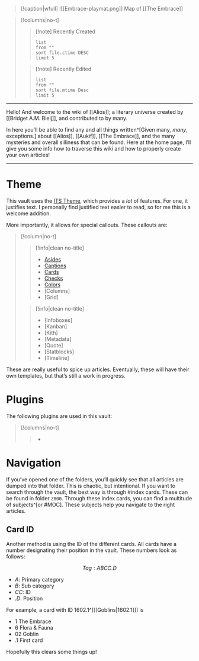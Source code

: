 >[!caption|wfull]
>![[Embrace-playmat.png]]
>Map of [[The Embrace]]

>[!columns|no-t]
>>[!note] Recently Created
>>```dataview
>>list
>>from ""
>>sort file.ctime DESC
>>limit 5
>>```
>
>>[!note] Recently Edited
>>```dataview
>>list
>>from ""
>>sort file.mtime Desc
>>limit 5
>>```

---

Hello! And welcome to the wiki of [[Alios]]; a literary universe created by [[Bridget A.M. Bleij]], and contributed to by many.

In here you’ll be able to find any and all things written^[Given many, *many*, exceptions.] about [[Alios]], [[Aukif]], [[The Embrace]], and the many mysteries and overall silliness that can be found. Here at the home page, I’ll give you some info how to traverse this wiki and how to properly create your own articles!

---

# Theme

This vault uses the [ITS Theme](https://publish.obsidian.md/slrvb-docs/ITS+Theme/ITS+Theme), which provides a *lot* of features. For one, it justifies text. I personally find justified text easier to read, so for me this is a welcome addition.

More importantly, it allows for special callouts. These callouts are:

> [!column|no-t]
> 
>> [!info|clean no-title]
>> - [Asides](https://publish.obsidian.md/slrvb-docs/ITS+Theme/Callouts/Callout+-+Asides)
>> - [Captions](https://publish.obsidian.md/slrvb-docs/ITS+Theme/Callouts/Callout+-+Captions)
>> - [Cards](https://publish.obsidian.md/slrvb-docs/ITS+Theme/Callouts/Callout+-+Cards)
>> - [Checks](https://publish.obsidian.md/slrvb-docs/ITS+Theme/Callouts/Callout+-+Checks)
>> - [Colors]()
>> - [Columns]
>> - [Grid]
>
>> [!info|clean no-title]
>> - [Infoboxes]
>> - [Kanban]
>> - [Kith]
>> - [Metadata]
>> - [Quote]
>> - [Statblocks]
>> - [Timeline]

These are really useful to spice up articles. Eventually, these will have their own templates, but that’s still a work in progress.

# Plugins

The following plugins are used in this vault:

>[!columns|no-t]
>> - 

# Navigation

If you’ve opened one of the folders, you’ll quickly see that all articles are dumped into that folder. This is chaotic, but intentional. If you want to search through the vault, the best way is through #index cards. These can be found in folder `Z000`. Through these index cards, you can find a multitude of subjects^[or #MOC]. These subjects help you navigate to the right articles.

## Card ID

Another method is using the ID of the different cards. All cards have a number designating their position in the vault. These numbers look as follows:

$$
Tag: ABCC.D
$$

- $A$: Primary category
- $B$: Sub category
- $CC$: ID
- $.D$: Position

For example, a card with ID $1602.1$^[[[Goblins|1602.1]]] is

- $1$ The Embrace
- $6$ Flora & Fauna
- $02$ Goblin
- $.1$ First card

Hopefully this clears some things up!